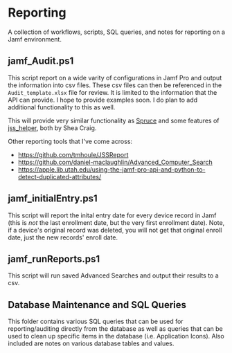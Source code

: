 Reporting
======

A collection of workflows, scripts, SQL queries, and notes for reporting on a Jamf environment.

## jamf_Audit.ps1

This script report on a wide varity of configurations in Jamf Pro and output the information into csv files.  These csv files can then be referenced in the `Audit_template.xlsx` file for review.  It is limited to the information that the API can provide.  I hope to provide examples soon.  I do plan to add additional functionality to this as well.

This will provide very similar functionality as [Spruce](https://github.com/sheagcraig/Spruce) and some features of [jss_helper](https://github.com/sheagcraig/jss_helper), both by Shea Craig.

Other reporting tools that I've come across:
  * https://github.com/tmhoule/JSSReport
  * https://github.com/daniel-maclaughlin/Advanced_Computer_Search
  * https://apple.lib.utah.edu/using-the-jamf-pro-api-and-python-to-detect-duplicated-attributes/


## jamf_initialEntry.ps1

This script will report the inital entry date for every device record in Jamf (this is _not_ the last enrollment date, but the very first enrollment date).  Note, if a device's original record was deleted, you will not get that original enroll date, just the new records' enroll date.


## jamf_runReports.ps1

This script will run saved Advanced Searches and output their results to a csv.


## Database Maintenance and SQL Queries

This folder contains various SQL queries that can be used for reporting/auditing directly from the database as well as queries that can be used to clean up specific items in the database (i.e. Application Icons).  Also included are notes on various database tables and values.

